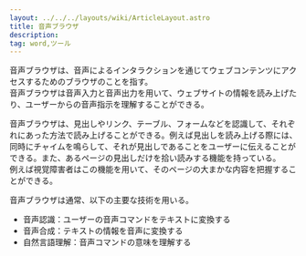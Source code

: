 ```yaml
---
layout: ../../../layouts/wiki/ArticleLayout.astro
title: 音声ブラウザ
description:
tag: word,ツール
---
```


音声ブラウザは、音声によるインタラクションを通じてウェブコンテンツにアクセスするためのブラウザのことを指す。  
音声ブラウザは音声入力と音声出力を用いて、ウェブサイトの情報を読み上げたり、ユーザーからの音声指示を理解することができる。

音声ブラウザは、見出しやリンク、テーブル、フォームなどを認識して、それぞれにあった方法で読み上げることができる。例えば見出しを読み上げる際には、同時にチャイムを鳴らして、それが見出しであることをユーザーに伝えることができる。また、あるページの見出しだけを拾い読みする機能を持っている。  
例えば視覚障害者はこの機能を用いて、そのページの大まかな内容を把握することができる。

音声ブラウザは通常、以下の主要な技術を用いる。  

- 音声認識：ユーザーの音声コマンドをテキストに変換する
- 音声合成：テキストの情報を音声に変換する
- 自然言語理解：音声コマンドの意味を理解する

